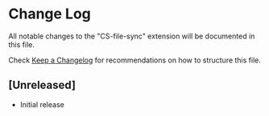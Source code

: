 # Change Log

All notable changes to the "CS-file-sync" extension will be documented in this file.

Check [Keep a Changelog](http://keepachangelog.com/) for recommendations on how to structure this file.

## [Unreleased]

- Initial release